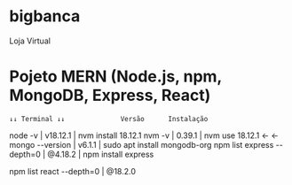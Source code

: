 # bigbanca
Loja Virtual


# Pojeto MERN (Node.js, npm, MongoDB, Express, React)

    ↓↓ Terminal ↓↓              Versão      Instalação
node -v                    | v18.12.1   | nvm install 18.12.1
nvm -v                     | 0.39.1     | nvm use 18.12.1                 ← ←
mongo --version            | v6.1.1     | sudo apt install mongodb-org
npm list express --depth=0 | @4.18.2    | npm install express

npm list react --depth=0   | @18.2.0 